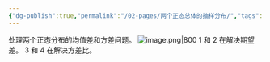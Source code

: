 ```yaml
---
{"dg-publish":true,"permalink":"/02-pages/两个正态总体的抽样分布/","tags":["personal/blog","概率论","概念"]}
---
```


处理两个正态分布的均值差和方差问题。
![image.png|800](https://yelanyanyu-img-bed.oss-cn-hangzhou.aliyuncs.com/img/blog/2024/06/20240621155255.png)
1 和 2 在解决期望差。
3 和 4 在解决方差比。